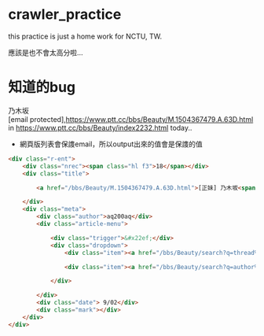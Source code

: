 # crawler_practice
this practice is just a home work for NCTU, TW.

應該是也不會太高分啦…

# 知道的bug #

乃木坂[email protected],https://www.ptt.cc/bbs/Beauty/M.1504367479.A.63D.html
in https://www.ptt.cc/bbs/Beauty/index2232.html today..

* 網頁版列表會保謢email，所以output出來的值會是保謢的值

```html
<div class="r-ent">
	<div class="nrec"><span class="hl f3">18</span></div>
	<div class="title">

		<a href="/bbs/Beauty/M.1504367479.A.63D.html">[正妹] 乃木坂<span class="__cf_email__" data-cfemail="c2f6f482968581">[email&#160;protected]</span></a>

	</div>
	<div class="meta">
		<div class="author">aq200aq</div>
		<div class="article-menu">

			<div class="trigger">&#x22ef;</div>
			<div class="dropdown">
				<div class="item"><a href="/bbs/Beauty/search?q=thread%3A%5B%E6%AD%A3%E5%A6%B9%5D&#43;%E4%B9%83%E6%9C%A8%E5%9D%8246%40TGC">搜尋同標題文章</a></div>

				<div class="item"><a href="/bbs/Beauty/search?q=author%3Aaq200aq">搜尋看板內 aq200aq 的文章</a></div>

			</div>

		</div>
		<div class="date"> 9/02</div>
		<div class="mark"></div>
	</div>
</div>
```
